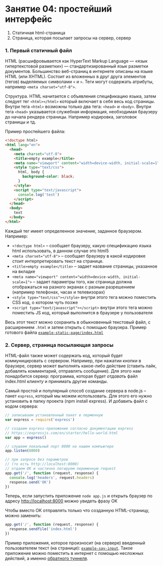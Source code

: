 # Занятие 04: простейший интерфейс

1. Статичная html-страница
2. Страница, которая посылает запросы на сервер, сервер


### 1. Первый статичный файл

HTML (расшифровывается как HyperText Markup Language — «язык гипертекстовой разметки») — стандартизированный язык разметки документов. Большинство веб-страниц в интернете описаны на языке HTML (или XHTML). Состоит из вложенных в друг друга элементов (тегов) выделяемых символами `<` и `>`. Теги могут содержать атрибуты, например `<meta charset="utf-8">`.

Структура. HTML начитается с объявления спецификацию языка, затем следует тег `<html></html>` который включает в себя весь код страницы. Внутри тега `<html>` возможны только два тега: `<head>` и `<body>`. Внутри тега `<head>` указывается служебная информация, необходимая браузеру до начала рендера страницы. Например кодировка, заголовок страницы и тд.

Пример простейшего файла:

```html
<!doctype html>
<html lang="en">
  <head>
    <meta charset="utf-8">
    <title>empty example</title>
    <meta name="viewport" content="width=device-width, initial-scale=1">
    <style type="text/css">
      html, body {
        background-color: black;
      }
    </style>
    <script type="text/javascript">
      console.log('test')
    </script>
  </head>
  <body>
    text
  </body>
</html>
```

Каждый тег имеет определенное значение, заданное браузером. Например:

- `<!doctype html>` – сообщает браузеру, какую спецификацию языка html использовать, в данном случае это html5
- `<meta charset="utf-8">` – сообщает браузеру в какой кодировке стоит интерпретировать текст на странице.
- `<title>empty example</title>` – задает название страницы, указанное на вкладке
- `<meta name="viewport" content="width=device-width, initial-scale=1">` – задает параметры того, как страница должна отображаться на разного экранах с разным разрешением (например телефонах, часах и телевизорах)
- `<style type="text/css"></style>` внутри этого тега можно поместить CSS код, о котором чуть позже
- `<script type="text/javascript"></script>` внутри этого тега можно поместить JS код, который выполнится в браузере у пользователя

Весь этот текст можно сохранить в обыкновенный текстовый файл, с расширением `.html` и затем открыть с помощью браузера. Пример готового файла [`example-static-page/index.html`](example-static-page/index.html)


### 2. Сервер, страница посылающая запросы

HTML-файл также может содержать код, который будет коммуницировать с сервером. Например, при нажатии кнопки в браузере, сервер может выполнять какое-либо действие (ставить лайк, добавлять комментарий, отправлять сообщение). Для этого нам понадобится сервер: программа, которая будет _отдавать_ файл index.html _клиенту_ и принимать другие команды.

Самый простой и популярный способ создание сервера в node.js – пакет `express`, который мы можем использовать. Для этого его нужно установить в папку проекта (npm install express). И добавить файл с кодом сервера:

```javascript
// записываем установленный пакет в перменную
var express = require('express')

// cоздаем express-приложение согласно документации express
// https://expressjs.com/en/starter/hello-world.html
var app = express()

// слушаем локальный порт 8000 на нашем компьютере
app.listen(8000)

// при запросе без параметров
// (то есть http://localhost:8000)
// отдаем OK и частично логируем переменную request
app.get('/', function (request, response) {
  console.log('headers', request.headers)
  response.send('OK')
})
```

Теперь, если запустить приложение `node app.js` и открыть браузер по адресу [http://localhost:8000](http://localhost:8000) можно увидеть фразу OK

Чтобы вместо OK отправлять только что созданную HTML-страницу, можно заменить:

```javascript
app.get('/', function (request, response) {
  response.sendfile('index.html')
})
```

Пример приложения, которое произносит (на сервере) введенный пользователем текст (на странице): [`example-say-input`](example-say-input). Такое приложение можно поместить в интернет с помощью несложных действий, а именно [обратного туннеля](../lesson-06#3-Обратный-туннель).
